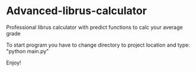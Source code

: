 # Advanced-librus-calculator
 
 Professional librus calculator with predict functions to calc your average grade
 
 To start program you have to change directory to project location and type: "python main.py"
 
 Enjoy!
